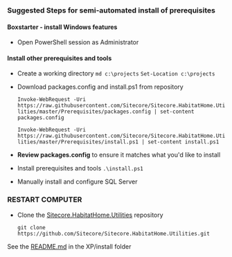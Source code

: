 ### Suggested Steps for semi-automated install of prerequisites
#### Boxstarter - install Windows features
- Open PowerShell session as Administrator
#### Install other prerequisites and tools 
- Create a working directory
	`md c:\projects`
	`Set-Location c:\projects`

- Download packages.config and install.ps1 from repository

	`Invoke-WebRequest -Uri https://raw.githubusercontent.com/Sitecore/Sitecore.HabitatHome.Utilities/master/Prerequisites/packages.config | set-content packages.config` 
	
	`Invoke-WebRequest -Uri https://raw.githubusercontent.com/Sitecore/Sitecore.HabitatHome.Utilities/master/Prerequisites/install.ps1 | set-content install.ps1` 

- **Review packages.config** to ensure it matches what you'd like to install
- Install prerequisites and tools
    `.\install.ps1`

- Manually install and configure SQL Server


### RESTART COMPUTER

- Clone the [Sitecore.HabitatHome.Utilities](https://github.com/Sitecore/Sitecore.HabitatHome.Utilities/) repository

	`git clone https://github.com/Sitecore/Sitecore.HabitatHome.Utilities.git`

See the [README.md](../XP/install/README.md) in the XP/install folder

	
